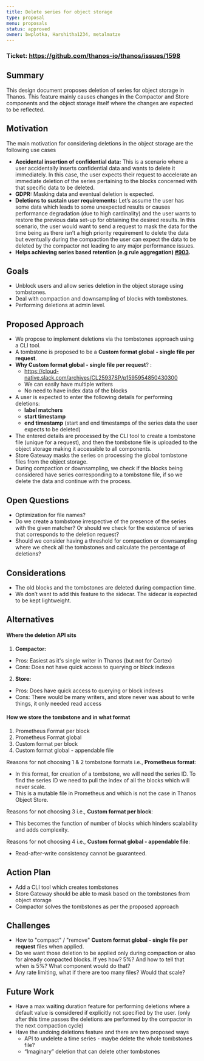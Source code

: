 ```yaml
---
title: Delete series for object storage
type: proposal
menu: proposals
status: approved
owner: bwplotka, Harshitha1234, metalmatze
---
```


### Ticket: https://github.com/thanos-io/thanos/issues/1598
## Summary

This design document proposes deletion of series for object storage in Thanos. This feature mainly causes changes in the Compactor and Store components and the object storage itself where the changes are expected to be reflected.

## Motivation

The main motivation for considering deletions in the object storage are the following use cases

*   **Accidental insertion of confidential data:** This is a scenario where a user accidentally inserts confidential data and wants to delete it immediately. In this case, the user expects their request to accelerate an immediate deletion of the series pertaining to the blocks concerned with that specific data to be deleted.
*   **GDPR:** Masking data and eventual deletion is expected.
*   **Deletions to sustain user requirements:** Let’s assume the user has some data which leads to some unexpected results or causes performance degradation (due to high cardinality) and the user wants to restore the previous data set-up for obtaining the desired results. In this scenario, the user would want to send a request to mask the data for the time being as there isn’t a high priority requirement to delete the data but eventually during the compaction the user can expect the data to be deleted by the compactor not leading to any major performance issues.
*   **Helps achieving series based retention (e.g rule aggregation) [#903](https://github.com/thanos-io/thanos/issues/903).**

## Goals

*   Unblock users and allow series deletion in the object storage using tombstones.
*   Deal with compaction and downsampling of blocks with tombstones.
*   Performing deletions at admin level.

## Proposed Approach

*   We propose to implement deletions via the tombstones approach using a CLI tool.
*   A tombstone is proposed to be a **Custom format global - single file per request**.
*   **Why Custom format global - single file per request**? :
    *   https://cloud-native.slack.com/archives/CL25937SP/p1595954850430300
    *   We can easily have multiple writers
    *   No need to have index data of the blocks
*   A user is expected to enter the following details for performing deletions:
    *   **label matchers**
    *   **start timestamp**
    *   **end timestamp** (start and end timestamps of the series data the user expects to be deleted)
*   The entered details are processed by the CLI tool to create a tombstone file (unique for a request), and then the tombstone file is uploaded to the object storage making it accessible to all components.
*   Store Gateway masks the series on processing the global tombstone files from the object storage.
*   During compaction or downsampling, we check if the blocks being considered have series corresponding to a tombstone file, if so we delete the data and continue with the process.

## Open Questions
*   Optimization for file names?
*   Do we create a tombstone irrespective of the presence of the series with the given matcher? Or should we check for the existence of series that corresponds to the deletion request?
*   Should we consider having a threshold for compaction or downsampling where we check all the tombstones and calculate the percentage of deletions?

## Considerations

*   The old blocks and the tombstones are deleted during compaction time.
*   We don’t want to add this feature to the sidecar. The sidecar is expected to be kept lightweight.

## Alternatives

#### Where the deletion API sits

1. **Compactor:**
 *  Pros: Easiest as it's single writer in Thanos (but not for Cortex)
 *  Cons: Does not have quick access to querying or block indexes
2. **Store:**
 *  Pros: Does have quick access to querying or block indexes
 *  Cons: There would be many writers, and store never was about to write things, it only needed read access

#### How we store the tombstone and in what format

1. Prometheus Format per block
2. Prometheus Format global
3. Custom format per block
4. Custom format global - appendable file

Reasons for not choosing 1 & 2 tombstone formats i.e., **Prometheus format**:
*   In this format, for creation of a tombstone, we will need the series ID. To find the series ID we need to pull the index of all the blocks which will never scale.
*   This is a mutable file in Prometheus and which is not the case in Thanos Object Store.

Reasons for not choosing 3 i.e., **Custom format per block**:
*   This becomes the function of number of blocks which hinders scalability and adds complexity.

Reasons for not choosing 4 i.e., **Custom format global - appendable file**:
*   Read-after-write consistency cannot be guaranteed.

## Action Plan

*   Add a CLI tool which creates tombstones
*   Store Gateway should be able to mask based on the tombstones from object storage
*   Compactor solves the tombstones as per the proposed approach

## Challenges

*   How to "compact" / "remove" **Custom format global - single file per request** files when applied.
*   Do we want those deletion to be applied only during compaction or also for already compacted blocks. If yes how? 5%? And how to tell that when is 5%? What component would do that?
*   Any rate limiting, what if there are too many files? Would that scale?

## Future Work

*   Have a max waiting duration feature for performing deletions where a default value is considered if explicitly not specified by the user. (only after this time passes the deletions are performed by the compactor in the next compaction cycle)
*   Have the undoing deletions feature and there are two proposed ways
    *   API to undelete a time series - maybe delete the whole tombstones file?
    *   “Imaginary” deletion that can delete other tombstones